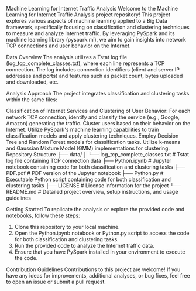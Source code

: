 Machine Learning for Internet Traffic Analysis
Welcome to the Machine Learning for Internet Traffic Analysis project repository! This project explores various aspects of machine learning applied to a Big Data framework, 
specifically focusing on classification and clustering techniques to measure and analyze Internet traffic. By leveraging PySpark and its machine learning library (pyspark.ml),
we aim to gain insights into network TCP connections and user behavior on the Internet.

Data Overview
The analysis utilizes a Tstat log file (log_tcp_complete_classes.txt), where each line represents a TCP connection. 
The log includes connection identifiers (client and server IP addresses and ports) and features such as packet count, bytes uploaded and downloaded, etc.

Analysis Approach
The project integrates classification and clustering tasks within the same files:

Classification of Internet Services and Clustering of User Behavior:
For each network TCP connection, identify and classify the service (e.g., Google, Amazon) generating the traffic.
Cluster users based on their behavior on the Internet.
Utilize PySpark's machine learning capabilities to train classification models and apply clustering techniques.
Employ Decision Tree and Random Forest models for classification tasks.
Utilize k-means and Gaussian Mixture Model (GMM) implementations for clustering.
Repository Structure
├── data/
│   └── log_tcp_complete_classes.txt   # Tstat log file containing TCP connection data
├── Python.ipynb                       # Jupyter notebook containing code for both classification and clustering tasks
├── PDF.pdf                            # PDF version of the Jupyter notebook
├── Python.py                          # Executable Python script containing code for both classification and clustering tasks
├── LICENSE                            # License information for the project
└── README.md                          # Detailed project overview, setup instructions, and usage guidelines

Getting Started
To replicate the analysis or explore the provided code and notebooks, follow these steps:

1. Clone this repository to your local machine.
2. Open the Python.ipynb notebook or Python.py script to access the code for both classification and clustering tasks.
3. Run the provided code to analyze the Internet traffic data.
4. Ensure that you have PySpark installed in your environment to execute the code.

Contribution Guidelines
Contributions to this project are welcome! If you have any ideas for improvements, additional analyses, or bug fixes, feel free to open an issue or submit a pull request.
